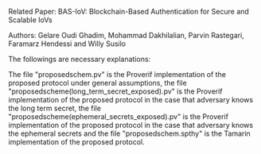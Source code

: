 Related Paper: ‌BAS-IoV: Blockchain-Based Authentication for Secure and Scalable IoVs

Authors: Gelare Oudi Ghadim, Mohammad Dakhilalian, Parvin Rastegari, Faramarz Hendessi and Willy Susilo 

The followings are necessary explanations:

The file "proposedschem.pv" is the Proverif implementation of the proposed protocol under general assumptions, the file "proposedscheme(long_term_secret_exposed).pv" is the Proverif implementation of the proposed protocol in the case that adversary knows the long term secret, the file "proposedscheme(ephemeral_secrets_exposed).pv" is the Proverif implementation of the proposed protocol in the case that adversary knows the ephemeral secrets and the file "proposedschem.spthy" is the Tamarin implementation of the proposed protocol.
